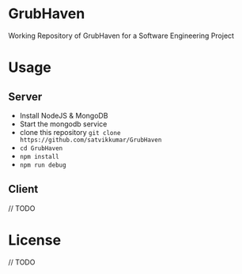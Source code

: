 # GrubHaven 
Working Repository of GrubHaven for a Software Engineering Project

# Usage
## Server
 - Install NodeJS & MongoDB
 - Start the mongodb service
 - clone this repository `git clone https://github.com/satvikkumar/GrubHaven`
 - `cd GrubHaven` 
 - `npm install`
 - `npm run debug`

## Client
// TODO

# License
// TODO
